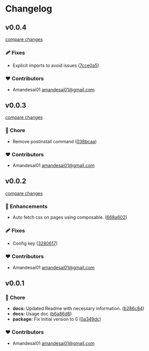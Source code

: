 # Changelog


## v0.0.4

[compare changes](https://github.com/amandesai01/nuxt-cropper/compare/v0.0.3...v0.0.4)

### 🩹 Fixes

- Explicit imports to avoid issues ([7cce0a5](https://github.com/amandesai01/nuxt-cropper/commit/7cce0a5))

### ❤️ Contributors

- Amandesai01 <amandesai01@gmail.com>

## v0.0.3

[compare changes](https://github.com/amandesai01/nuxt-cropper/compare/v0.0.2...v0.0.3)

### 🏡 Chore

- Remove postinstall command ([038bcaa](https://github.com/amandesai01/nuxt-cropper/commit/038bcaa))

### ❤️ Contributors

- Amandesai01 <amandesai01@gmail.com>

## v0.0.2

[compare changes](https://github.com/amandesai01/nuxt-cropper/compare/v0.0.1...v0.0.2)

### 🚀 Enhancements

- Auto fetch css on pages using composable. ([668a602](https://github.com/amandesai01/nuxt-cropper/commit/668a602))

### 🩹 Fixes

- Config key ([3280617](https://github.com/amandesai01/nuxt-cropper/commit/3280617))

### ❤️ Contributors

- Amandesai01 <amandesai01@gmail.com>

## v0.0.1


### 🏡 Chore

- **docs:** Updated Readme with necessary information. ([b286c84](https://github.com/amandesai01/nuxt-cropper/commit/b286c84))
- **docs:** Usage doc ([b6a86d8](https://github.com/amandesai01/nuxt-cropper/commit/b6a86d8))
- **package:** Fix initial version to 0 ([0a349dc](https://github.com/amandesai01/nuxt-cropper/commit/0a349dc))

### ❤️ Contributors

- Amandesai01 <amandesai01@gmail.com>


